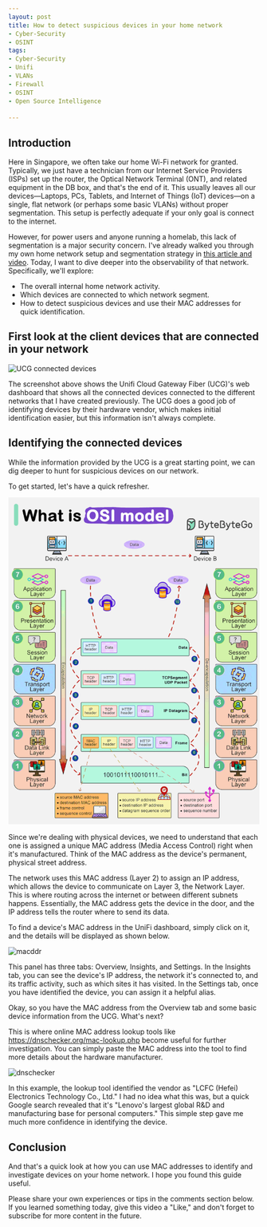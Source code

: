 ```yaml
---
layout: post
title: How to detect suspicious devices in your home network
- Cyber-Security
- OSINT
tags:
- Cyber-Security
- Unifi
- VLANs
- Firewall
- OSINT
- Open Source Intelligence

---
```


## Introduction

Here in Singapore, we often take our home Wi-Fi network for granted. Typically, we just have a technician from our Internet Service Providers (ISPs) set up the router, the Optical Network Terminal (ONT), and related equipment in the DB box, and that's the end of it. This usually leaves all our devices—Laptops, PCs, Tablets, and Internet of Things (IoT) devices—on a single, flat network (or perhaps some basic VLANs) without proper segmentation. This setup is perfectly adequate if your only goal is connect to the internet.

However, for power users and anyone running a homelab, this lack of segmentation is a major security concern. I've already walked you through my own home network setup and segmentation strategy in [this article and video](https://greatsghomelab.github.io/posts/setting-up-secure-home-network-in-singapore/). Today, I want to dive deeper into the observability of that network. Specifically, we'll explore:

- The overall internal home network activity.
- Which devices are connected to which network segment.
- How to detect suspicious devices and use their MAC addresses for quick identification.

## First look at the client devices that are connected in your network

![UCG connected devices](../assets/img/detectthreats/Screenshot%202025-10-06%20at%204.50.47 PM.png)

The screenshot above shows the Unifi Cloud Gateway Fiber (UCG)'s web dashboard that shows all the connected devices connected to the different networks that I have created previously. The UCG does a good job of identifying devices by their hardware vendor, which makes initial identification easier, but this information isn't always complete.

## Identifying the connected devices

While the information provided by the UCG is a great starting point, we can dig deeper to hunt for suspicious devices on our network.

To get started, let's have a quick refresher.

![tcpiposi](../assets/img/detectthreats/osianimated.gif)

Since we're dealing with physical devices, we need to understand that each one is assigned a unique MAC address (Media Access Control) right when it's manufactured. Think of the MAC address as the device's permanent, physical street address.

The network uses this MAC address (Layer 2) to assign an IP address, which allows the device to communicate on Layer 3, the Network Layer. This is where routing across the internet or between different subnets happens. Essentially, the MAC address gets the device in the door, and the IP address tells the router where to send its data.

To find a device's MAC address in the UniFi dashboard, simply click on it, and the details will be displayed as shown below.

![macddr](../assets/img/detectthreats/Screenshot%202025-10-06%20at%204.53.04 PM.png)

This panel has three tabs: Overview, Insights, and Settings. In the Insights tab, you can see the device's IP address, the network it's connected to, and its traffic activity, such as which sites it has visited. In the Settings tab, once you have identified the device, you can assign it a helpful alias.

Okay, so you have the MAC address from the Overview tab and some basic device information from the UCG. What's next?

This is where online MAC address lookup tools like <https://dnschecker.org/mac-lookup.php> become useful for further investigation. You can simply paste the MAC address into the tool to find more details about the hardware manufacturer.

![dnschecker](../assets/img/detectthreats/Screenshot%202025-10-07%20at%201.51.24 PM.png)

In this example, the lookup tool identified the vendor as "LCFC (Hefei) Electronics Technology Co., Ltd." I had no idea what this was, but a quick Google search revealed that it's "Lenovo's largest global R&D and manufacturing base for personal computers." This simple step gave me much more confidence in identifying the device.

## Conclusion

And that's a quick look at how you can use MAC addresses to identify and investigate devices on your home network. I hope you found this guide useful.

Please share your own experiences or tips in the comments section below. If you learned something today, give this video a "Like," and don't forget to subscribe for more content in the future.
